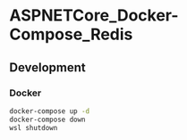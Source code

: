 # ASPNETCore_Docker-Compose_Redis

## Development

### Docker
```sh
docker-compose up -d
docker-compose down
wsl shutdown
```
